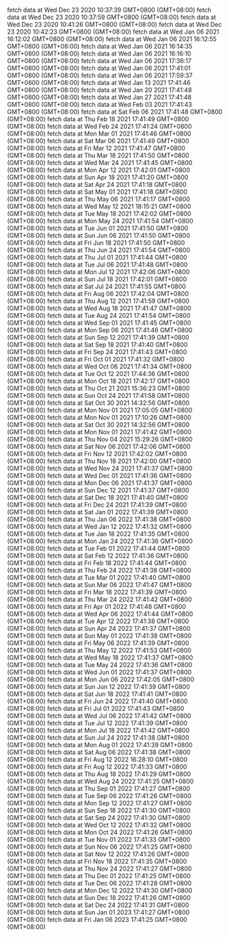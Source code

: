 fetch data at Wed Dec 23 2020 10:37:39 GMT+0800 (GMT+08:00) 
fetch data at Wed Dec 23 2020 10:37:59 GMT+0800 (GMT+08:00) 
fetch data at Wed Dec 23 2020 10:41:26 GMT+0800 (GMT+08:00) 
fetch data at Wed Dec 23 2020 10:42:23 GMT+0800 (GMT+08:00) 
fetch data at Wed Jan 06 2021 16:12:02 GMT+0800 (GMT+08:00) 
fetch data at Wed Jan 06 2021 16:12:55 GMT+0800 (GMT+08:00) 
fetch data at Wed Jan 06 2021 16:14:35 GMT+0800 (GMT+08:00) 
fetch data at Wed Jan 06 2021 16:16:10 GMT+0800 (GMT+08:00) 
fetch data at Wed Jan 06 2021 17:36:17 GMT+0800 (GMT+08:00) 
fetch data at Wed Jan 06 2021 17:41:01 GMT+0800 (GMT+08:00) 
fetch data at Wed Jan 06 2021 17:59:37 GMT+0800 (GMT+08:00) 
fetch data at Wed Jan 13 2021 17:41:46 GMT+0800 (GMT+08:00) 
fetch data at Wed Jan 20 2021 17:41:48 GMT+0800 (GMT+08:00) 
fetch data at Wed Jan 27 2021 17:41:48 GMT+0800 (GMT+08:00) 
fetch data at Wed Feb 03 2021 17:41:43 GMT+0800 (GMT+08:00) 
fetch data at Sat Feb 06 2021 17:41:48 GMT+0800 (GMT+08:00) 
fetch data at Thu Feb 18 2021 17:41:49 GMT+0800 (GMT+08:00) 
fetch data at Wed Feb 24 2021 17:41:24 GMT+0800 (GMT+08:00) 
fetch data at Mon Mar 01 2021 17:41:46 GMT+0800 (GMT+08:00) 
fetch data at Sat Mar 06 2021 17:41:49 GMT+0800 (GMT+08:00) 
fetch data at Fri Mar 12 2021 17:41:47 GMT+0800 (GMT+08:00) 
fetch data at Thu Mar 18 2021 17:41:50 GMT+0800 (GMT+08:00) 
fetch data at Wed Mar 24 2021 17:41:45 GMT+0800 (GMT+08:00) 
fetch data at Mon Apr 12 2021 17:42:01 GMT+0800 (GMT+08:00) 
fetch data at Sun Apr 18 2021 17:41:20 GMT+0800 (GMT+08:00) 
fetch data at Sat Apr 24 2021 17:41:18 GMT+0800 (GMT+08:00) 
fetch data at Sat May 01 2021 17:41:18 GMT+0800 (GMT+08:00) 
fetch data at Thu May 06 2021 17:41:17 GMT+0800 (GMT+08:00) 
fetch data at Wed May 12 2021 18:15:21 GMT+0800 (GMT+08:00) 
fetch data at Tue May 18 2021 17:42:02 GMT+0800 (GMT+08:00) 
fetch data at Mon May 24 2021 17:41:54 GMT+0800 (GMT+08:00) 
fetch data at Tue Jun 01 2021 17:41:50 GMT+0800 (GMT+08:00) 
fetch data at Sun Jun 06 2021 17:41:50 GMT+0800 (GMT+08:00) 
fetch data at Fri Jun 18 2021 17:41:50 GMT+0800 (GMT+08:00) 
fetch data at Thu Jun 24 2021 17:41:54 GMT+0800 (GMT+08:00) 
fetch data at Thu Jul 01 2021 17:41:44 GMT+0800 (GMT+08:00) 
fetch data at Tue Jul 06 2021 17:41:48 GMT+0800 (GMT+08:00) 
fetch data at Mon Jul 12 2021 17:42:06 GMT+0800 (GMT+08:00) 
fetch data at Sun Jul 18 2021 17:42:01 GMT+0800 (GMT+08:00) 
fetch data at Sat Jul 24 2021 17:41:55 GMT+0800 (GMT+08:00) 
fetch data at Fri Aug 06 2021 17:42:04 GMT+0800 (GMT+08:00) 
fetch data at Thu Aug 12 2021 17:41:59 GMT+0800 (GMT+08:00) 
fetch data at Wed Aug 18 2021 17:41:47 GMT+0800 (GMT+08:00) 
fetch data at Tue Aug 24 2021 17:41:54 GMT+0800 (GMT+08:00) 
fetch data at Wed Sep 01 2021 17:41:45 GMT+0800 (GMT+08:00) 
fetch data at Mon Sep 06 2021 17:41:46 GMT+0800 (GMT+08:00) 
fetch data at Sun Sep 12 2021 17:41:39 GMT+0800 (GMT+08:00) 
fetch data at Sat Sep 18 2021 17:41:40 GMT+0800 (GMT+08:00) 
fetch data at Fri Sep 24 2021 17:41:43 GMT+0800 (GMT+08:00) 
fetch data at Fri Oct 01 2021 17:41:32 GMT+0800 (GMT+08:00) 
fetch data at Wed Oct 06 2021 17:41:34 GMT+0800 (GMT+08:00) 
fetch data at Tue Oct 12 2021 17:44:36 GMT+0800 (GMT+08:00) 
fetch data at Mon Oct 18 2021 17:42:17 GMT+0800 (GMT+08:00) 
fetch data at Thu Oct 21 2021 15:36:23 GMT+0800 (GMT+08:00) 
fetch data at Sun Oct 24 2021 17:41:58 GMT+0800 (GMT+08:00) 
fetch data at Sat Oct 30 2021 14:32:56 GMT+0800 (GMT+08:00) 
fetch data at Mon Nov 01 2021 17:05:05 GMT+0800 (GMT+08:00) 
fetch data at Mon Nov 01 2021 17:10:26 GMT+0800 (GMT+08:00) 
fetch data at Sat Oct 30 2021 14:32:56 GMT+0800 (GMT+08:00) 
fetch data at Mon Nov 01 2021 17:41:42 GMT+0800 (GMT+08:00) 
fetch data at Thu Nov 04 2021 15:29:26 GMT+0800 (GMT+08:00) 
fetch data at Sat Nov 06 2021 17:42:06 GMT+0800 (GMT+08:00) 
fetch data at Fri Nov 12 2021 17:42:02 GMT+0800 (GMT+08:00) 
fetch data at Thu Nov 18 2021 17:42:00 GMT+0800 (GMT+08:00) 
fetch data at Wed Nov 24 2021 17:41:37 GMT+0800 (GMT+08:00) 
fetch data at Wed Dec 01 2021 17:41:36 GMT+0800 (GMT+08:00) 
fetch data at Mon Dec 06 2021 17:41:37 GMT+0800 (GMT+08:00) 
fetch data at Sun Dec 12 2021 17:41:37 GMT+0800 (GMT+08:00) 
fetch data at Sat Dec 18 2021 17:41:40 GMT+0800 (GMT+08:00) 
fetch data at Fri Dec 24 2021 17:41:39 GMT+0800 (GMT+08:00) 
fetch data at Sat Jan 01 2022 17:41:39 GMT+0800 (GMT+08:00) 
fetch data at Thu Jan 06 2022 17:41:38 GMT+0800 (GMT+08:00) 
fetch data at Wed Jan 12 2022 17:41:32 GMT+0800 (GMT+08:00) 
fetch data at Tue Jan 18 2022 17:41:35 GMT+0800 (GMT+08:00) 
fetch data at Mon Jan 24 2022 17:41:36 GMT+0800 (GMT+08:00) 
fetch data at Tue Feb 01 2022 17:41:44 GMT+0800 (GMT+08:00) 
fetch data at Sat Feb 12 2022 17:41:36 GMT+0800 (GMT+08:00) 
fetch data at Fri Feb 18 2022 17:41:44 GMT+0800 (GMT+08:00) 
fetch data at Thu Feb 24 2022 17:41:38 GMT+0800 (GMT+08:00) 
fetch data at Tue Mar 01 2022 17:41:40 GMT+0800 (GMT+08:00) 
fetch data at Sun Mar 06 2022 17:41:47 GMT+0800 (GMT+08:00) 
fetch data at Fri Mar 18 2022 17:41:39 GMT+0800 (GMT+08:00) 
fetch data at Thu Mar 24 2022 17:41:42 GMT+0800 (GMT+08:00) 
fetch data at Fri Apr 01 2022 17:41:48 GMT+0800 (GMT+08:00) 
fetch data at Wed Apr 06 2022 17:41:44 GMT+0800 (GMT+08:00) 
fetch data at Tue Apr 12 2022 17:41:38 GMT+0800 (GMT+08:00) 
fetch data at Sun Apr 24 2022 17:41:37 GMT+0800 (GMT+08:00) 
fetch data at Sun May 01 2022 17:41:38 GMT+0800 (GMT+08:00) 
fetch data at Fri May 06 2022 17:41:39 GMT+0800 (GMT+08:00) 
fetch data at Thu May 12 2022 17:41:53 GMT+0800 (GMT+08:00) 
fetch data at Wed May 18 2022 17:41:37 GMT+0800 (GMT+08:00) 
fetch data at Tue May 24 2022 17:41:36 GMT+0800 (GMT+08:00) 
fetch data at Wed Jun 01 2022 17:41:37 GMT+0800 (GMT+08:00) 
fetch data at Mon Jun 06 2022 17:42:05 GMT+0800 (GMT+08:00) 
fetch data at Sun Jun 12 2022 17:41:39 GMT+0800 (GMT+08:00) 
fetch data at Sat Jun 18 2022 17:41:41 GMT+0800 (GMT+08:00) 
fetch data at Fri Jun 24 2022 17:41:40 GMT+0800 (GMT+08:00) 
fetch data at Fri Jul 01 2022 17:41:43 GMT+0800 (GMT+08:00) 
fetch data at Wed Jul 06 2022 17:41:42 GMT+0800 (GMT+08:00) 
fetch data at Tue Jul 12 2022 17:41:39 GMT+0800 (GMT+08:00) 
fetch data at Mon Jul 18 2022 17:41:42 GMT+0800 (GMT+08:00) 
fetch data at Sun Jul 24 2022 17:41:38 GMT+0800 (GMT+08:00) 
fetch data at Mon Aug 01 2022 17:41:39 GMT+0800 (GMT+08:00) 
fetch data at Sat Aug 06 2022 17:41:38 GMT+0800 (GMT+08:00) 
fetch data at Fri Aug 12 2022 16:28:10 GMT+0800 (GMT+08:00) 
fetch data at Fri Aug 12 2022 17:41:33 GMT+0800 (GMT+08:00) 
fetch data at Thu Aug 18 2022 17:41:29 GMT+0800 (GMT+08:00) 
fetch data at Wed Aug 24 2022 17:41:25 GMT+0800 (GMT+08:00) 
fetch data at Thu Sep 01 2022 17:41:27 GMT+0800 (GMT+08:00) 
fetch data at Tue Sep 06 2022 17:41:26 GMT+0800 (GMT+08:00) 
fetch data at Mon Sep 12 2022 17:41:27 GMT+0800 (GMT+08:00) 
fetch data at Sun Sep 18 2022 17:41:30 GMT+0800 (GMT+08:00) 
fetch data at Sat Sep 24 2022 17:41:30 GMT+0800 (GMT+08:00) 
fetch data at Wed Oct 12 2022 17:41:32 GMT+0800 (GMT+08:00) 
fetch data at Mon Oct 24 2022 17:41:26 GMT+0800 (GMT+08:00) 
fetch data at Tue Nov 01 2022 17:41:33 GMT+0800 (GMT+08:00) 
fetch data at Sun Nov 06 2022 17:41:25 GMT+0800 (GMT+08:00) 
fetch data at Sat Nov 12 2022 17:41:26 GMT+0800 (GMT+08:00) 
fetch data at Fri Nov 18 2022 17:41:35 GMT+0800 (GMT+08:00) 
fetch data at Thu Nov 24 2022 17:41:27 GMT+0800 (GMT+08:00) 
fetch data at Thu Dec 01 2022 17:41:25 GMT+0800 (GMT+08:00) 
fetch data at Tue Dec 06 2022 17:41:28 GMT+0800 (GMT+08:00) 
fetch data at Mon Dec 12 2022 17:41:30 GMT+0800 (GMT+08:00) 
fetch data at Sun Dec 18 2022 17:41:26 GMT+0800 (GMT+08:00) 
fetch data at Sat Dec 24 2022 17:41:31 GMT+0800 (GMT+08:00) 
fetch data at Sun Jan 01 2023 17:41:27 GMT+0800 (GMT+08:00) 
fetch data at Fri Jan 06 2023 17:41:25 GMT+0800 (GMT+08:00) 

